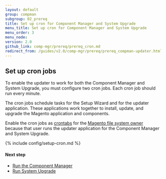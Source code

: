 ```yaml
---
layout: default
group: compman
subgroup: 02_prereq
title: Set up cron for Component Manager and System Upgrade
menu_title: Set up cron for Component Manager and System Upgrade
menu_order: 3
menu_node: 
version: 2.0
github_link: comp-mgr/prereq/prereq_cron.md
redirect_from: /guides/v2.0/comp-mgr/prereq/prereq_compman-updater.html
---
```


<h2 id="compman-prereq-cron">Set up cron jobs</h2>
To enable the updater to work for both the Component Manager and System Upgrade, you must configure two cron jobs. Each cron job should run every minute.

The cron jobs schedule tasks for the Setup Wizard and for the updater application. These applications work together to install, update, and upgrade the Magento application and components.

Enable the cron jobs as <a href="http://ss64.com/bash/crontab.html" target="_blank">crontabs</a> for the <a href="{{page.baseurl}}install-gde/prereq/apache-user.html">Magento file system owner</a> because that user runs the updater application for the Component Manager and System Upgrade. 

{% include config/setup-cron.md %}

#### Next step

*	<a href="{{page.baseurl}}comp-mgr/module-man/compman-start.html">Run the Component Manager</a>
*	<a href="{{page.baseurl}}comp-mgr/upgrader/upgrade-start.html">Run System Upgrade</a>
